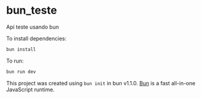 # bun_teste

Api teste usando bun

To install dependencies:

```bash
bun install
```

To run:

```bash
bun run dev
```

This project was created using `bun init` in bun v1.1.0. [Bun](https://bun.sh) is a fast all-in-one JavaScript runtime.
